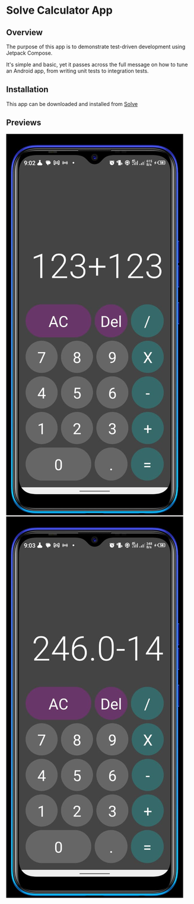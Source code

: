 # Solve Calculator App 
## Overview 
The purpose of this app is to demonstrate test-driven development using Jetpack Compose. 

It's simple and basic, yet it passes across the full message on how to tune an Android app, from writing unit tests to integration tests. 

## Installation 
This app can be downloaded and installed from [Solve](https://drive.google.com/file/d/1sjc6xXG9YJAs6wDU5x3Gu10pexRu7GP-/view?usp=sharing)

## Previews 
<p align="center">

![image](res/WhatsApp%20Image%202023-07-20%20at%2010.01.57%20AM.jpeg)
![image](res/WhatsApp%20Image%202023-07-20%20at%2010.01.58%20AM.jpeg)

</p>
